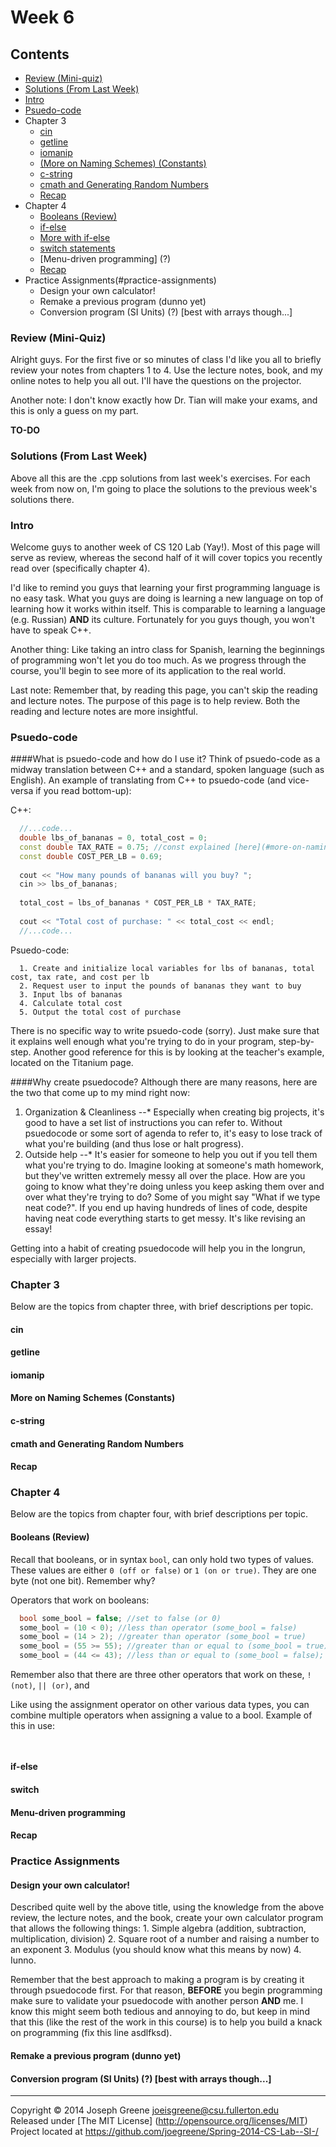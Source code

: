 # Week 6

## Contents
- [Review (Mini-quiz)](#review-mini-quiz)
- [Solutions (From Last Week)](#solutions-from-last-week)
- [Intro](#intro)
- [Psuedo-code](#psuedo-code)
- Chapter 3
	- [cin](#cin)
	- [getline](#getline)
	- [iomanip](#iomanip)
	- [(More on Naming Schemes) (Constants)](#more-on-naming-schemes-constants)
	- [c-string](#c-string)
	- [cmath and Generating Random Numbers](#cmath-and-generating-random-numbers)
	- [Recap](#recap)
- Chapter 4
	- [Booleans (Review)](#booleans-(review))
	- [if-else](#if-else)
	- [More with if-else](#more-with-if--else)
	- [switch statements](#switch-statements)
	- [Menu-driven programming] (?)
	- [Recap](#recap-1)
- Practice Assignments(#practice-assignments)
	- Design your own calculator!
	- Remake a previous program (dunno yet)
	- Conversion program (SI Units) (?) [best with arrays though...]

### Review (Mini-Quiz)
Alright guys. For the first five or so minutes of class I'd like you all to briefly review your notes from 
chapters 1 to 4. Use the lecture notes, book, and my online notes to help you all out. I'll have the questions 
on the projector.

Another note: I don't know exactly how Dr. Tian will make your exams, and this is only a guess on my part.

__TO-DO__

### Solutions (From Last Week)
Above all this are the .cpp solutions from last week's exercises. For each week from now on, I'm going to place 
the solutions to the previous week's solutions there.

### Intro
Welcome guys to another week of CS 120 Lab (Yay!). Most of this page will serve as review, whereas the second 
half of it will cover topics you recently read over (specifically chapter 4).

I'd like to remind you guys that learning your first programming language is no easy task. What you guys are 
doing is learning a new language on top of learning how it works within itself. This is comparable to learning 
a language (e.g. Russian) __AND__ its culture. Fortunately for you guys though, you won't have to speak C++.

Another thing: Like taking an intro class for Spanish, learning the beginnings of programming won't let you do 
too much. As we progress through the course, you'll begin to see more of its application to the real world. 

Last note: Remember that, by reading this page, you can't skip the reading and lecture notes. The purpose of
this page is to help review. Both the reading and lecture notes are more insightful.

### Psuedo-code
####What is psuedo-code and how do I use it?
Think of psuedo-code as a midway translation between C++ and a standard, spoken language (such as English). 
An example of translating from C++ to psuedo-code (and vice-versa if you read bottom-up):

C++:
```C++
  //...code...
  double lbs_of_bananas = 0, total_cost = 0;
  const double TAX_RATE = 0.75; //const explained [here](#more-on-naming-schemes-constants)
  const double COST_PER_LB = 0.69;
  
  cout << "How many pounds of bananas will you buy? ";
  cin >> lbs_of_bananas;
  
  total_cost = lbs_of_bananas * COST_PER_LB * TAX_RATE;
  
  cout << "Total cost of purchase: " << total_cost << endl;
  //...code...
```

Psuedo-code:
```
  1. Create and initialize local variables for lbs of bananas, total cost, tax rate, and cost per lb
  2. Request user to input the pounds of bananas they want to buy
  3. Input lbs of bananas
  4. Calculate total cost
  5. Output the total cost of purchase
```

There is no specific way to write psuedo-code (sorry). Just make sure that it explains well enough what you're 
trying to do in your program, step-by-step. Another good reference for this is by looking at the teacher's example, 
located on the Titanium page.

####Why create psuedocode? 
Although there are many reasons, here are the two that come up to my mind right now:
  1. Organization & Cleanliness
  --* Especially when creating big projects, it's good to have a set list of instructions you can refer to. 
      Without psuedocode or some sort of agenda to refer to, it's easy to lose track of what you're building 
      (and thus lose or halt progress).
  2. Outside help
  --* It's easier for someone to help you out if you tell them what you're trying to do. Imagine looking at 
      someone's math homework, but they've written extremely messy all over the place. How are you going to 
      know what they're doing unless you keep asking them over and over what they're trying to do? Some of you 
      might say "What if we type neat code?". If you end up having hundreds of lines of code, despite having neat 
      code everything starts to get messy. It's like revising an essay!
	  
Getting into a habit of creating psuedocode will help you in the longrun, especially with larger projects.

### Chapter 3
Below are the topics from chapter three, with brief descriptions per topic.

#### cin
#### getline
#### iomanip
#### More on Naming Schemes (Constants)
#### c-string
#### cmath and Generating Random Numbers
#### Recap

### Chapter 4
Below are the topics from chapter four, with brief descriptions per topic.

#### Booleans (Review)
Recall that booleans, or in syntax `bool`, can only hold two types of values. These values are either 
`0 (off or false)` or `1 (on or true)`. They are one byte (not one bit). Remember why?

Operators that work on booleans:
```C++
  bool some_bool = false; //set to false (or 0)
  some_bool = (10 < 0); //less than operator (some_bool = false)
  some_bool = (14 > 2); //greater than operator (some_bool = true)
  some_bool = (55 >= 55); //greater than or equal to (some_bool = true)
  some_bool = (44 <= 43); //less than or equal to (some_bool = false);
```
Remember also that there are three other operators that work on these, `! (not)`, `|| (or)`, and 

Like using the assignment operator on other various data types, you can combine multiple operators when 
assigning a value to a bool. 
Example of this in use:

```C++
  
```


#### if-else
#### switch
#### Menu-driven programming
#### Recap
### Practice Assignments
#### Design your own calculator!
Described quite well by the above title, using the knowledge from the above review, the lecture notes, and 
the book, create your own calculator program that allows the following things:
	1. Simple algebra (addition, subtraction, multiplication, division)
	2. Square root of a number and raising a number to an exponent
	3. Modulus (you should know what this means by now)
	4. Iunno.

Remember that the best approach to making a program is by creating it through psuedocode first. For that 
reason, **BEFORE** you begin programming make sure to validate your psuedocode with another person __AND__
me. I know this might seem both tedious and annoying to do, but keep in mind that this (like the rest of the 
work in this course) is to help you build a knack on programming (fix this line asdlfksd).
	
#### Remake a previous program (dunno yet)
#### Conversion program (SI Units) (?) [best with arrays though...]

-------------------------------------------------------------------------------

Copyright &copy; 2014 Joseph Greene <joeisgreene@csu.fullerton.edu>  
Released under [The MIT License] (http://opensource.org/licenses/MIT)  
Project located at <https://github.com/joegreene/Spring-2014-CS-Lab--SI-/>


